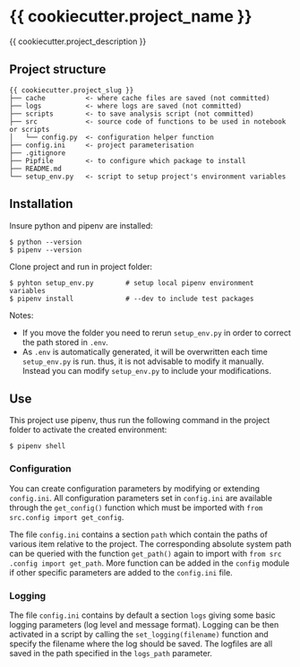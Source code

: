 # {{ cookiecutter.project_name }}

{{ cookiecutter.project_description }}

## Project structure
```
{{ cookiecutter.project_slug }}
├── cache          <- where cache files are saved (not committed)
├── logs           <- where logs are saved (not committed)
├── scripts        <- to save analysis script (not committed)
├── src            <- source code of functions to be used in notebook or scripts
│   └── config.py  <- configuration helper function
├── config.ini     <- project parameterisation
├── .gitignore
├── Pipfile        <- to configure which package to install 
├── README.md
└── setup_env.py   <- script to setup project's environment variables
```

## Installation 
Insure python and pipenv are installed:

    $ python --version
    $ pipenv --version

Clone project and run in project folder:

    $ pyhton setup_env.py        # setup local pipenv environment variables
    $ pipenv install             # --dev to include test packages

Notes:
- If you move the folder you need to rerun `setup_env.py` in order to correct the path stored in `.env`. 
- As `.env` is automatically generated, it will be overwritten each time `setup_env.py` is run. thus, it is not
 advisable to modify it manually. Instead you can modify `setup_env.py` to include your modifications.
 
## Use

This project use pipenv, thus run the following command in the project folder to activate the created environment:
```
$ pipenv shell
```

### Configuration
You can create configuration parameters by modifying or extending `config.ini`. All configuration parameters set in
   `config.ini` are available through the `get_config()` function which must be imported with `from src.config import
    get_config`.
    
The file `config.ini` contains a section `path` which contain the paths of various item relative to the project. The
 corresponding absolute system path can be queried with the function `get_path()` again to import with  `from src
 .config import get_path`. More function can be added in the `config` module if other specific parameters are added
  to the `config.ini` file.
  
### Logging
The file `config.ini` contains by default a section `logs` giving some basic logging parameters (log level and
 message format). Logging can be then activated in a script by calling the `set_logging(filename)` function and
 specify the filename where the log should be saved. The logfiles are all saved in the path specified in the
 `logs_path` parameter.
